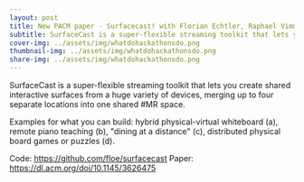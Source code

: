 ```yaml
---
layout: post
title: New PACM paper - Surfacecast! with Florian Echtler, Raphael Vimmer and Vitus Maier
subtitle: SurfaceCast is a super-flexible streaming toolkit that lets you create shared interactive surfaces from a huge variety of devices, merging up to four separate locations into one shared mixed reality space.
cover-img: ../assets/img/whatdohackathonsdo.png
thumbnail-img: ../assets/img/whatdohackathonsdo.png
share-img: ../assets/img/whatdohackathonsdo.png
---
```

SurfaceCast is a super-flexible streaming toolkit that lets you create shared interactive surfaces from a huge variety of devices, merging up to four separate locations into one shared #MR  space.

Examples for what you can build: hybrid physical-virtual whiteboard (a), remote piano teaching (b), "dining at a distance" (c), distributed physical board games or puzzles (d).

Code: https://github.com/floe/surfacecast
Paper: https://dl.acm.org/doi/10.1145/3626475





